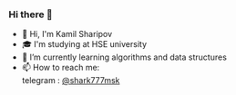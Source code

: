 ### Hi there 👋

<!--
**solver322/solver322** is a ✨ _special_ ✨ repository because its `README.md` (this file) appears on your GitHub profile.

Here are some ideas to get you started:

- 🔭 I’m currently working on ...
- 🌱 I’m currently learning ...
- 👯 I’m looking to collaborate on ...
- 🤔 I’m looking for help with ...
- 💬 Ask me about ...
- 📫 How to reach me: ...
- 😄 Pronouns: ...
- ⚡ Fun fact: ...
-->

- 👋 Hi, I'm Kamil Sharipov
- 🎓 I'm studying at HSE university
- 🌱 I’m currently learning algorithms and data structures
- 📫 How to reach me:\
      telegram : [@shark777msk](https://t.me/shark777msk)
